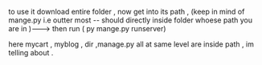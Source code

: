 to use it download entire folder  , now get into its path , (keep in mind of mange.py i.e outter most -- should directly inside folder whoese path you are in )---> then run (  py mange.py runserver)

here  mycart , myblog , dir ,manage.py all at same level are inside path , im telling about  . 

